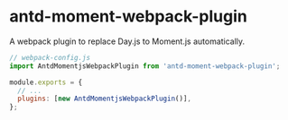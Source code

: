 # antd-moment-webpack-plugin

A webpack plugin to replace Day.js to Moment.js automatically.

```js
// webpack-config.js
import AntdMomentjsWebpackPlugin from 'antd-moment-webpack-plugin';

module.exports = {
  // ...
  plugins: [new AntdMomentjsWebpackPlugin()],
};
```
